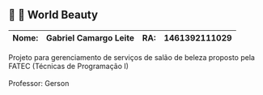 ## :lipstick: :nail_care: World Beauty

| Nome: | Gabriel Camargo Leite | RA: | 1461392111029 |
|:------:|:----------:|:-------------|:-------------:|

Projeto para gerenciamento de serviços de salão de beleza proposto pela FATEC (Técnicas de Programação I) <br><br>
Professor: Gerson